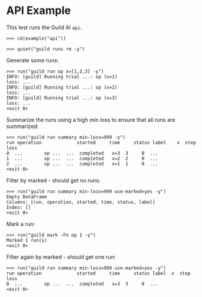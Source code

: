 # API Example

This test runs the Guild AI `api`.

    >>> cd(example("api"))

    >>> quiet("guild runs rm -y")

Generate some runs:

    >>> run("guild run op x=[1,2,3] -y")
    INFO: [guild] Running trial ...: op (x=1)
    loss: ...
    INFO: [guild] Running trial ...: op (x=2)
    loss: ...
    INFO: [guild] Running trial ...: op (x=3)
    loss: ...
    <exit 0>

Summarize the runs using a high min loss to ensure that all runs are
summarized:

    >>> run("guild run summary min-loss=999 -y")
    run operation             started     time     status label    x  step      loss
    0  ...        op ...  ...  completed   x=3  3     0  ...
    1  ...        op ...  ...  completed   x=2  2     0  ...
    2  ...        op ...  ...  completed   x=1  1     0  ...
    <exit 0>

Filter by marked - should get no runs:

    >>> run("guild run summary min-loss=999 use-marked=yes -y")
    Empty DataFrame
    Columns: [run, operation, started, time, status, label]
    Index: []
    <exit 0>

Mark a run:

    >>> run("guild mark -Fo op 1 -y")
    Marked 1 run(s)
    <exit 0>

Filter again by marked - should get one run:

    >>> run("guild run summary min-loss=999 use-marked=yes -y")
    run operation             started     time     status label  x  step      loss
    0  ...        op ...  ...  completed   x=3  3     0  ...
    <exit 0>
